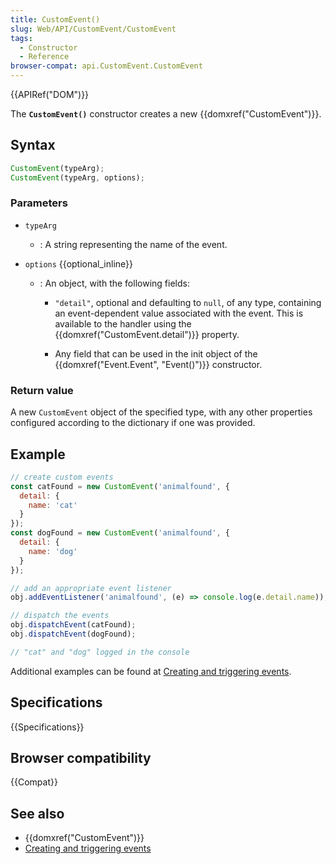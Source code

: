 ```yaml
---
title: CustomEvent()
slug: Web/API/CustomEvent/CustomEvent
tags:
  - Constructor
  - Reference
browser-compat: api.CustomEvent.CustomEvent
---
```

{{APIRef("DOM")}}

The **`CustomEvent()`** constructor creates a new {{domxref("CustomEvent")}}.

## Syntax

```js
CustomEvent(typeArg);
CustomEvent(typeArg, options);
```

### Parameters

- `typeArg`
  - : A string representing the name of the event.
- `options` {{optional_inline}}

  - : An object, with the following fields:

    - `"detail"`, optional and defaulting to `null`, of any type,
      containing an event-dependent value associated with the event.
      This is available to the handler using the {{domxref("CustomEvent.detail")}} property.

    - Any field that can be used in the init object of the {{domxref("Event.Event", "Event()")}} constructor.

### Return value

A new `CustomEvent` object of the specified type, with any other properties
configured according to the dictionary if one was provided.

## Example

```js
// create custom events
const catFound = new CustomEvent('animalfound', {
  detail: {
    name: 'cat'
  }
});
const dogFound = new CustomEvent('animalfound', {
  detail: {
    name: 'dog'
  }
});

// add an appropriate event listener
obj.addEventListener('animalfound', (e) => console.log(e.detail.name));

// dispatch the events
obj.dispatchEvent(catFound);
obj.dispatchEvent(dogFound);

// "cat" and "dog" logged in the console
```

Additional examples can be found at [Creating and triggering events](/en-US/docs/Web/Events/Creating_and_triggering_events).

## Specifications

{{Specifications}}

## Browser compatibility

{{Compat}}

## See also

- {{domxref("CustomEvent")}}
- [Creating and triggering events](/en-US/docs/Web/Events/Creating_and_triggering_events)
